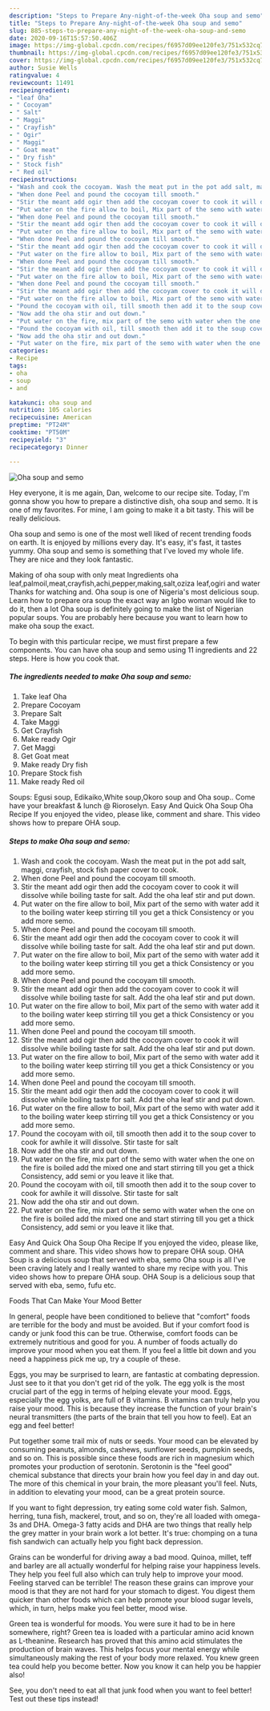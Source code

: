 ```yaml
---
description: "Steps to Prepare Any-night-of-the-week Oha soup and semo"
title: "Steps to Prepare Any-night-of-the-week Oha soup and semo"
slug: 885-steps-to-prepare-any-night-of-the-week-oha-soup-and-semo
date: 2020-09-16T15:57:50.406Z
image: https://img-global.cpcdn.com/recipes/f6957d09ee120fe3/751x532cq70/oha-soup-and-semo-recipe-main-photo.jpg
thumbnail: https://img-global.cpcdn.com/recipes/f6957d09ee120fe3/751x532cq70/oha-soup-and-semo-recipe-main-photo.jpg
cover: https://img-global.cpcdn.com/recipes/f6957d09ee120fe3/751x532cq70/oha-soup-and-semo-recipe-main-photo.jpg
author: Susie Wells
ratingvalue: 4
reviewcount: 11491
recipeingredient:
- "leaf Oha"
- " Cocoyam"
- " Salt"
- " Maggi"
- " Crayfish"
- " Ogir"
- " Maggi"
- " Goat meat"
- " Dry fish"
- " Stock fish"
- " Red oil"
recipeinstructions:
- "Wash and cook the cocoyam. Wash the meat put in the pot add salt, maggi, crayfish, stock fish paper cover to cook."
- "When done Peel and pound the cocoyam till smooth."
- "Stir the meant add ogir then add the cocoyam cover to cook it will dissolve while boiling taste for salt. Add the oha leaf stir and put down."
- "Put water on the fire allow to boil, Mix part of the semo with water add it to the boiling water keep stirring till you get a thick Consistency or you add more semo."
- "When done Peel and pound the cocoyam till smooth."
- "Stir the meant add ogir then add the cocoyam cover to cook it will dissolve while boiling taste for salt. Add the oha leaf stir and put down."
- "Put water on the fire allow to boil, Mix part of the semo with water add it to the boiling water keep stirring till you get a thick Consistency or you add more semo."
- "When done Peel and pound the cocoyam till smooth."
- "Stir the meant add ogir then add the cocoyam cover to cook it will dissolve while boiling taste for salt. Add the oha leaf stir and put down."
- "Put water on the fire allow to boil, Mix part of the semo with water add it to the boiling water keep stirring till you get a thick Consistency or you add more semo."
- "When done Peel and pound the cocoyam till smooth."
- "Stir the meant add ogir then add the cocoyam cover to cook it will dissolve while boiling taste for salt. Add the oha leaf stir and put down."
- "Put water on the fire allow to boil, Mix part of the semo with water add it to the boiling water keep stirring till you get a thick Consistency or you add more semo."
- "When done Peel and pound the cocoyam till smooth."
- "Stir the meant add ogir then add the cocoyam cover to cook it will dissolve while boiling taste for salt. Add the oha leaf stir and put down."
- "Put water on the fire allow to boil, Mix part of the semo with water add it to the boiling water keep stirring till you get a thick Consistency or you add more semo."
- "Pound the cocoyam with oil, till smooth then add it to the soup cover to cook for awhile it will dissolve. Stir taste for salt"
- "Now add the oha stir and out down."
- "Put water on the fire, mix part of the semo with water when the one on the fire is boiled add the mixed one and start stirring till you get a thick Consistency, add semi or you leave it like that."
- "Pound the cocoyam with oil, till smooth then add it to the soup cover to cook for awhile it will dissolve. Stir taste for salt"
- "Now add the oha stir and out down."
- "Put water on the fire, mix part of the semo with water when the one on the fire is boiled add the mixed one and start stirring till you get a thick Consistency, add semi or you leave it like that."
categories:
- Recipe
tags:
- oha
- soup
- and

katakunci: oha soup and 
nutrition: 105 calories
recipecuisine: American
preptime: "PT24M"
cooktime: "PT50M"
recipeyield: "3"
recipecategory: Dinner

---
```



![Oha soup and semo](https://img-global.cpcdn.com/recipes/f6957d09ee120fe3/751x532cq70/oha-soup-and-semo-recipe-main-photo.jpg)

Hey everyone, it is me again, Dan, welcome to our recipe site. Today, I'm gonna show you how to prepare a distinctive dish, oha soup and semo. It is one of my favorites. For mine, I am going to make it a bit tasty. This will be really delicious.

Oha soup and semo is one of the most well liked of recent trending foods on earth. It is enjoyed by millions every day. It's easy, it's fast, it tastes yummy. Oha soup and semo is something that I've loved my whole life. They are nice and they look fantastic.

Making of oha soup with only meat Ingredients oha leaf,palmoil,meat,crayfish,achi,pepper,making,salt,oziza leaf,ogiri and water Thanks for watching and. Oha soup is one of Nigeria&#39;s most delicious soup. Learn how to prepare ora soup the exact way an Igbo woman would like to do it, then a lot Oha soup is definitely going to make the list of Nigerian popular soups. You are probably here because you want to learn how to make oha soup the exact.


To begin with this particular recipe, we must first prepare a few components. You can have oha soup and semo using 11 ingredients and 22 steps. Here is how you cook that.

<!--inarticleads1-->

##### The ingredients needed to make Oha soup and semo:

1. Take leaf Oha
1. Prepare  Cocoyam
1. Prepare  Salt
1. Take  Maggi
1. Get  Crayfish
1. Make ready  Ogir
1. Get  Maggi
1. Get  Goat meat
1. Make ready  Dry fish
1. Prepare  Stock fish
1. Make ready  Red oil


Soups: Egusi soup, Edikaiko,White soup,Okoro soup and Oha soup.. Come have your breakfast &amp; lunch @ Rioroselyn. Easy And Quick Oha Soup Oha Recipe If you enjoyed the video, please like, comment and share. This video shows how to prepare OHA soup. 

<!--inarticleads2-->

##### Steps to make Oha soup and semo:

1. Wash and cook the cocoyam. Wash the meat put in the pot add salt, maggi, crayfish, stock fish paper cover to cook.
1. When done Peel and pound the cocoyam till smooth.
1. Stir the meant add ogir then add the cocoyam cover to cook it will dissolve while boiling taste for salt. Add the oha leaf stir and put down.
1. Put water on the fire allow to boil, Mix part of the semo with water add it to the boiling water keep stirring till you get a thick Consistency or you add more semo.
1. When done Peel and pound the cocoyam till smooth.
1. Stir the meant add ogir then add the cocoyam cover to cook it will dissolve while boiling taste for salt. Add the oha leaf stir and put down.
1. Put water on the fire allow to boil, Mix part of the semo with water add it to the boiling water keep stirring till you get a thick Consistency or you add more semo.
1. When done Peel and pound the cocoyam till smooth.
1. Stir the meant add ogir then add the cocoyam cover to cook it will dissolve while boiling taste for salt. Add the oha leaf stir and put down.
1. Put water on the fire allow to boil, Mix part of the semo with water add it to the boiling water keep stirring till you get a thick Consistency or you add more semo.
1. When done Peel and pound the cocoyam till smooth.
1. Stir the meant add ogir then add the cocoyam cover to cook it will dissolve while boiling taste for salt. Add the oha leaf stir and put down.
1. Put water on the fire allow to boil, Mix part of the semo with water add it to the boiling water keep stirring till you get a thick Consistency or you add more semo.
1. When done Peel and pound the cocoyam till smooth.
1. Stir the meant add ogir then add the cocoyam cover to cook it will dissolve while boiling taste for salt. Add the oha leaf stir and put down.
1. Put water on the fire allow to boil, Mix part of the semo with water add it to the boiling water keep stirring till you get a thick Consistency or you add more semo.
1. Pound the cocoyam with oil, till smooth then add it to the soup cover to cook for awhile it will dissolve. Stir taste for salt
1. Now add the oha stir and out down.
1. Put water on the fire, mix part of the semo with water when the one on the fire is boiled add the mixed one and start stirring till you get a thick Consistency, add semi or you leave it like that.
1. Pound the cocoyam with oil, till smooth then add it to the soup cover to cook for awhile it will dissolve. Stir taste for salt
1. Now add the oha stir and out down.
1. Put water on the fire, mix part of the semo with water when the one on the fire is boiled add the mixed one and start stirring till you get a thick Consistency, add semi or you leave it like that.


Easy And Quick Oha Soup Oha Recipe If you enjoyed the video, please like, comment and share. This video shows how to prepare OHA soup. OHA Soup is a delicious soup that served with eba, semo Oha soup is all I&#39;ve been craving lately and I really wanted to share my recipe with you. This video shows how to prepare OHA soup. OHA Soup is a delicious soup that served with eba, semo, fufu etc. 

Foods That Can Make Your Mood Better


In general, people have been conditioned to believe that "comfort" foods are terrible for the body and must be avoided. But if your comfort food is candy or junk food this can be true. Otherwise, comfort foods can be extremely nutritious and good for you. A number of foods actually do improve your mood when you eat them. If you feel a little bit down and you need a happiness pick me up, try a couple of these.

Eggs, you may be surprised to learn, are fantastic at combating depression. Just see to it that you don't get rid of the yolk. The egg yolk is the most crucial part of the egg in terms of helping elevate your mood. Eggs, especially the egg yolks, are full of B vitamins. B vitamins can truly help you raise your mood. This is because they increase the function of your brain's neural transmitters (the parts of the brain that tell you how to feel). Eat an egg and feel better!

Put together some trail mix of nuts or seeds. Your mood can be elevated by consuming peanuts, almonds, cashews, sunflower seeds, pumpkin seeds, and so on. This is possible since these foods are rich in magnesium which promotes your production of serotonin. Serotonin is the "feel good" chemical substance that directs your brain how you feel day in and day out. The more of this chemical in your brain, the more pleasant you'll feel. Nuts, in addition to elevating your mood, can be a great protein source.

If you want to fight depression, try eating some cold water fish. Salmon, herring, tuna fish, mackerel, trout, and so on, they're all loaded with omega-3s and DHA. Omega-3 fatty acids and DHA are two things that really help the grey matter in your brain work a lot better. It's true: chomping on a tuna fish sandwich can actually help you fight back depression. 

Grains can be wonderful for driving away a bad mood. Quinoa, millet, teff and barley are all actually wonderful for helping raise your happiness levels. They help you feel full also which can truly help to improve your mood. Feeling starved can be terrible! The reason these grains can improve your mood is that they are not hard for your stomach to digest. You digest them quicker than other foods which can help promote your blood sugar levels, which, in turn, helps make you feel better, mood wise.

Green tea is wonderful for moods. You were sure it had to be in here somewhere, right? Green tea is loaded with a particular amino acid known as L-theanine. Research has proved that this amino acid stimulates the production of brain waves. This helps focus your mental energy while simultaneously making the rest of your body more relaxed. You knew green tea could help you become better. Now you know it can help you be happier also!

See, you don't need to eat all that junk food when you want to feel better! Test out  these tips  instead!

